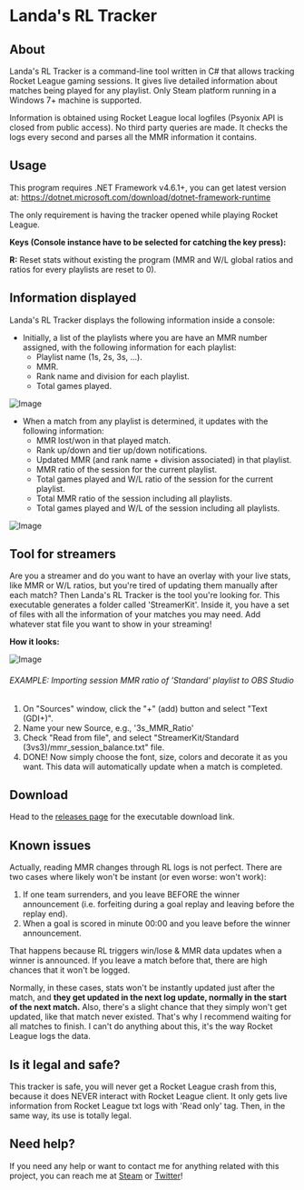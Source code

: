 # Landa's RL Tracker

## About

Landa's RL Tracker is a command-line tool written in C# that allows tracking Rocket League gaming sessions. It gives live detailed information about matches being played for any playlist. Only Steam platform running in a Windows 7+ machine is supported.

Information is obtained using Rocket League local logfiles (Psyonix API is closed from public access). No third party queries are made. It checks the logs every second and parses all the MMR information it contains.

## Usage

This program requires .NET Framework v4.6.1+, you can get latest version at: https://dotnet.microsoft.com/download/dotnet-framework-runtime

The only requirement is having the tracker opened while playing Rocket League.

**Keys (Console instance have to be selected for catching the key press):**

**R:** Reset stats without existing the program (MMR and W/L global ratios and ratios for every playlists are reset to 0). 

## Information displayed

Landa's RL Tracker displays the following information inside a console:
- Initially, a list of the playlists where you are have an MMR number assigned, with the following information for each playlist:
  * Playlist name (1s, 2s, 3s, ...).
  * MMR.
  * Rank name and division for each playlist.
  * Total games played.
  
![Image](https://i.imgur.com/femzy6F.png)

- When a match from any playlist is determined, it updates with the following information:
  * MMR lost/won in that played match.
  * Rank up/down and tier up/down notifications.  
  * Updated MMR (and rank name + division associated) in that playlist.
  * MMR ratio of the session for the current playlist.
  * Total games played and W/L ratio of the session for the current playlist.
  * Total MMR ratio of the session including all playlists.
  * Total games played and W/L of the session including all playlists.
  
![Image](https://i.imgur.com/2gTnvYq.png)
  
## Tool for streamers
  
  Are you a streamer and do you want to have an overlay with your live stats, like MMR or W/L ratios, but you're tired of updating them manually after each match? Then Landa's RL Tracker is the tool you're looking for.
  This executable generates a folder called 'StreamerKit'. Inside it, you have a set of files with all the information of your matches you may need. Add whatever stat file you want to show in your streaming!
  
  **How it looks:**
  
  ![Image](https://media.discordapp.net/attachments/518865179274903563/518871407724068884/Stream.PNG)
  
  ###### EXAMPLE: Importing session MMR ratio of 'Standard' playlist to OBS Studio
  
  1. On "Sources" window, click the "+" (add) button and select "Text (GDI+)".
  2. Name your new Source, e.g., '3s_MMR_Ratio'
  3. Check "Read from file", and select "StreamerKit/Standard (3vs3)/mmr_session_balance.txt" file.
  4. DONE! Now simply choose the font, size, colors and decorate it as you want. This data will automatically update when a match is completed.

## Download

Head to the [releases page](https://github.com/BlancoLanda/LandasRLTracker/releases) for the executable download link.

## Known issues

Actually, reading MMR changes through RL logs is not perfect. There are two cases where likely won't be instant (or even worse: won't work):
1. If one team surrenders, and you leave BEFORE the winner announcement (i.e. forfeiting during a goal replay and leaving before the replay end).
2. When a goal is scored in minute 00:00 and you leave before the winner announcement.

That happens because RL triggers win/lose & MMR data updates when a winner is announced. If you leave a match before that, there are high chances that it won't be logged.

Normally, in these cases, stats won't be instantly updated just after the match, and **they get updated in the next log update, normally in the start of the next match.** Also, there's a slight chance that they simply won't get updated, like that match never existed. That's why I recommend waiting for all matches to finish. I can't do anything about this, it's the way Rocket League logs the data.

## Is it legal and safe?

This tracker is safe, you will never get a Rocket League crash from this, because it does NEVER interact with Rocket League client. It only gets live information from Rocket League txt logs with 'Read only' tag. Then, in the same way, its use is totally legal.

## Need help?

If you need any help or want to contact me for anything related with this project, you can reach me at [Steam](https://steamcommunity.com/id/blancolanda/) or [Twitter](https://twitter.com/BlancoLanda)!
